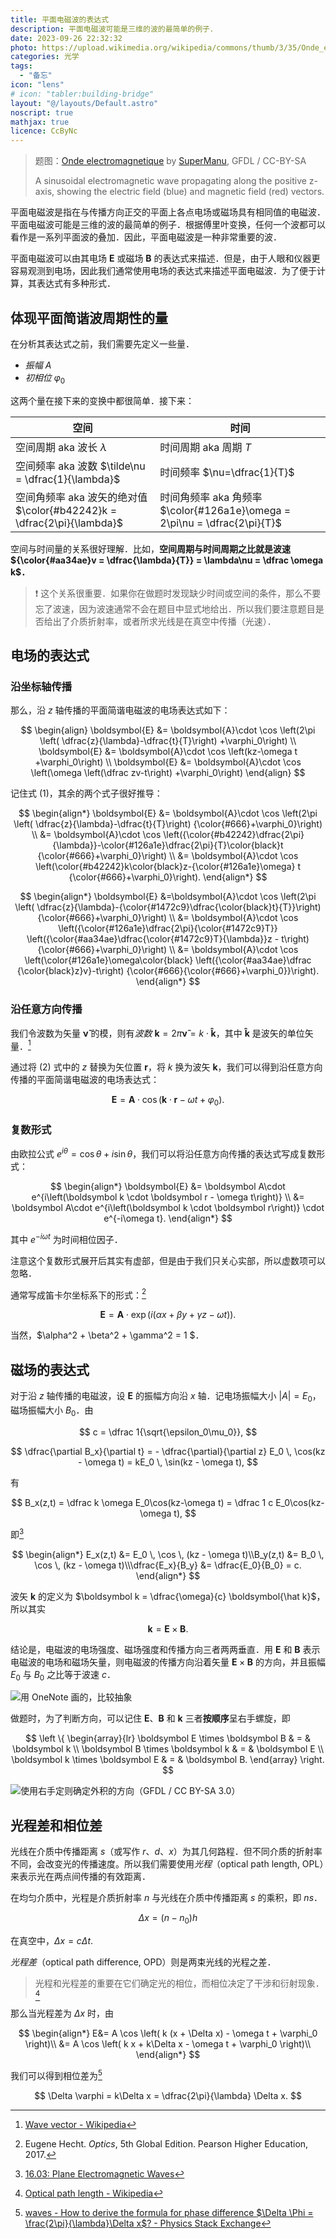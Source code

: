```yaml
---
title: 平面电磁波的表达式
description: 平面电磁波可能是三维的波的最简单的例子．
date: 2023-09-26 22:32:32
photo: https://upload.wikimedia.org/wikipedia/commons/thumb/3/35/Onde_electromagnetique.svg/2560px-Onde_electromagnetique.svg.png
categories: 光学
tags:
  - "备忘"
icon: "lens"
# icon: "tabler:building-bridge"
layout: "@/layouts/Default.astro"
noscript: true
mathjax: true
licence: CcByNc
---
```


> 题图：[Onde electromagnetique](https://commons.wikimedia.org/wiki/File:Onde_electromagnetique.svg) by [SuperManu](https://commons.wikimedia.org/wiki/User:Emmanuel.boutet), GFDL / CC-BY-SA
>
> A sinusoidal electromagnetic wave propagating along the positive z-axis, showing the electric field (blue) and magnetic field (red) vectors.

平面电磁波是指在与传播方向正交的平面上各点电场或磁场具有相同值的电磁波．平面电磁波可能是三维的波的最简单的例子．根据傅里叶变换，任何一个波都可以看作是一系列平面波的叠加．因此，平面电磁波是一种非常重要的波．

平面电磁波可以由其电场 $\boldsymbol E$ 或磁场 $\boldsymbol B$ 的表达式来描述．但是，由于人眼和仪器更容易观测到电场，因此我们通常使用电场的表达式来描述平面电磁波．为了便于计算，其表达式有多种形式．

## 体现平面简谐波周期性的量

在分析其表达式之前，我们需要先定义一些量．

- <dfn>振幅</dfn> $A$
- <dfn>初相位</dfn> $\varphi_0$

这两个量在接下来的变换中都很简单．接下来：

| 空间                                                                          | 时间                                                                               |
| ----------------------------------------------------------------------------- | ---------------------------------------------------------------------------------- |
| 空间周期 aka 波长 $\lambda$                                                   | 时间周期 aka 周期 $T$                                                              |
| 空间频率 aka 波数 $\tilde\nu = \dfrac{1}{\lambda}$                            | 时间频率 $\nu=\dfrac{1}{T}$                                                        |
| 空间角频率 aka 波矢的绝对值 <br /> $\color{#b42242}k = \dfrac{2\pi}{\lambda}$ | 时间角频率 aka 角频率<br /> $\color{#126a1e}\omega = 2\pi\nu = \dfrac{2\pi}{T}$ |

空间与时间量的关系很好理解．比如，**空间周期与时间周期之比就是波速 ${\color{#aa34ae}v = \dfrac{\lambda}{T}} = \lambda\nu = \dfrac \omega k$．**

> ❗ 这个关系很重要．如果你在做题时发现缺少时间或空间的条件，那么不要忘了波速，因为波速通常不会在题目中显式地给出．所以我们要注意题目是否给出了介质折射率，或者所求光线是在真空中传播（光速）．

## 电场的表达式

### 沿坐标轴传播

那么，沿 $z$ 轴传播的平面简谐电磁波的电场表达式如下：

$$
\begin{align}
  \boldsymbol{E} &= \boldsymbol{A}\cdot \cos \left(2\pi \left( \dfrac{z}{\lambda}-\dfrac{t}{T}\right) +\varphi_0\right) \\
  \boldsymbol{E} &= \boldsymbol{A}\cdot \cos \left(kz-\omega t +\varphi_0\right) \\
  \boldsymbol{E} &= \boldsymbol{A}\cdot \cos \left(\omega \left(\dfrac zv-t\right) +\varphi_0\right)
\end{align}
$$

记住式 $(1)$，其余的两个式子很好推导：

$$
\begin{align*}
\boldsymbol{E} &= \boldsymbol{A}\cdot \cos \left(2\pi \left( \dfrac{z}{\lambda}-\dfrac{t}{T}\right) {\color{#666}+\varphi_0}\right) \\
&= \boldsymbol{A}\cdot \cos \left({\color{#b42242}\dfrac{2\pi}{\lambda}}-\color{#126a1e}\dfrac{2\pi}{T}\color{black}t {\color{#666}+\varphi_0}\right) \\
&= \boldsymbol{A}\cdot \cos \left(\color{#b42242}k\color{black}z-{\color{#126a1e}\omega} t {\color{#666}+\varphi_0}\right).
\end{align*}
$$

$$
\begin{align*}
\boldsymbol{E} &=\boldsymbol{A}\cdot \cos \left(2\pi \left( \dfrac{z}{\lambda}-{\color{#1472c9}\dfrac{\color{black}t}{T}}\right) {\color{#666}+\varphi_0}\right) \\
&= \boldsymbol{A}\cdot \cos \left({\color{#126a1e}\dfrac{2\pi}{\color{#1472c9}T}} \left({\color{#aa34ae}\dfrac{\color{#1472c9}T}{\lambda}}z - t\right) {\color{#666}+\varphi_0}\right) \\
&= \boldsymbol{A}\cdot \cos \left(\color{#126a1e}\omega\color{black} \left({\color{#aa34ae}\dfrac {\color{black}z}v}-t\right) {\color{#666}{\color{#666}+\varphi_0}}\right).
\end{align*}
$$

### 沿任意方向传播

我们令波数为矢量 $\boldsymbol{\tilde \nu}$ 的模，则有<dfn>波数</dfn> $\boldsymbol k = 2\pi\boldsymbol{\tilde \nu} = k \cdot \boldsymbol{\hat k}$，其中 $\boldsymbol{\hat k}$ 是波矢的单位矢量．[^k-vector]

[^k-vector]: [Wave vector - Wikipedia](https://en.wikipedia.org/wiki/Wave_vector)

通过将 $(2)$ 式中的 $z$ 替换为矢位置 $\boldsymbol r$，将 $k$ 换为波矢 $\boldsymbol k$，我们可以得到沿任意方向传播的平面简谐电磁波的电场表达式：

$$
\boldsymbol E =
\boldsymbol{A}\cdot \cos \left(\boldsymbol k \cdot \boldsymbol r - \omega t +\varphi_0\right).
$$

### 复数形式

由欧拉公式 $e^{i\theta} = \cos \theta + i\sin \theta$，我们可以将沿任意方向传播的表达式写成复数形式：

$$
\begin{align*}
\boldsymbol{E} &= \boldsymbol A\cdot e^{i\left(\boldsymbol k \cdot \boldsymbol r - \omega t\right)} \\
               &= \boldsymbol A\cdot e^{i\left(\boldsymbol k \cdot \boldsymbol r\right)} \cdot e^{-i\omega t}.
\end{align*}
$$

其中 $e^{-i\omega t}$ 为时间相位因子．

注意这个复数形式展开后其实有虚部，但是由于我们只关心实部，所以虚数项可以忽略．

通常写成笛卡尔坐标系下的形式：[^hecht]

[^hecht]: Eugene Hecht. <i lang="en">Optics</i>, 5th Global Edition. Pearson Higher Education, 2017.

$$
\boldsymbol E = \boldsymbol A\cdot \exp
\left(i(\alpha x + \beta y + \gamma z - \omega t)\right).
$$

当然，$\alpha^2 + \beta^2 + \gamma^2 = 1 $．

## 磁场的表达式

对于沿 $z$ 轴传播的电磁波，设 $\boldsymbol E$ 的振幅方向沿 $x$ 轴．记电场振幅大小 $|A| = E_0$，磁场振幅大小 $B_0$．由

$$ c = \dfrac 1{\sqrt{\epsilon_0\mu_0}}, $$

$$
\dfrac{\partial B_x}{\partial t}
= - \dfrac{\partial}{\partial z} E_0 \, \cos(kz - \omega t)
= kE_0 \, \sin(kz - \omega t),
$$

有

$$
B_x(z,t) = \dfrac k \omega E_0\cos(kz-\omega t)
         = \dfrac 1     c  E_0\cos(kz-\omega t),
$$

即[^tb]

[^tb]: [16.03: Plane Electromagnetic Waves](https://phys.libretexts.org/Bookshelves/University_Physics/Book%3A_University_Physics_(OpenStax)/Book%3A_University_Physics_II_-_Thermodynamics_Electricity_and_Magnetism_(OpenStax)/16%3A_Electromagnetic_Waves/16.03%3A_Plane_Electromagnetic_Waves#mjx-eqn-16.18)


$$
\begin{align*}
E_x(z,t) &= E_0 \, \cos \, (kz - \omega t)\\B_y(z,t) &= B_0 \, \cos \, (kz - \omega t)\\\dfrac{E_x}{B_y} &= \dfrac{E_0}{B_0} = c.
\end{align*}
$$

波矢 $\boldsymbol k$ 的定义为 $\boldsymbol k = \dfrac{\omega}{c} \boldsymbol{\hat k}$，所以其实

$$\boldsymbol k = \boldsymbol E \times \boldsymbol B.$$

结论是，电磁波的电场强度、磁场强度和传播方向三者两两垂直．用 $\boldsymbol{E}$ 和 $\boldsymbol{B}$ 表示电磁波的电场和磁场矢量，则电磁波的传播方向沿着矢量 $\boldsymbol{E} \times \boldsymbol{B}$ 的方向，并且振幅 $E_0$ 与 $B_0$ 之比等于波速 $c$．

![用 OneNote 画的，比较抽象](/optics/kbe.svg)

做题时，为了判断方向，可以记住 $\boldsymbol E$、$\boldsymbol B$ 和 $\boldsymbol k$ 三者**按顺序**呈右手螺旋，即

$$
\left \{
  \begin{array}{lr}
  \boldsymbol E \times \boldsymbol B & = & \boldsymbol k \\
  \boldsymbol B \times \boldsymbol k & = & \boldsymbol E \\
  \boldsymbol k \times \boldsymbol E & = & \boldsymbol B.
\end{array}
\right.
$$

![使用右手定则确定外积的方向（<a href="https://en.m.wikipedia.org/wiki/File:Right_hand_rule_cross_product.svg">GFDL / CC BY-SA 3.0</a>）](https://upload.wikimedia.org/wikipedia/commons/d/d2/Right_hand_rule_cross_product.svg)

## 光程差和相位差

光线在介质中传播距离 $s$（或写作 $r$、$d$、$x$）为其几何路程．但不同介质的折射率不同，会改变光的传播速度。所以我们需要使用<dfn>光程</dfn>（optical path length, OPL）来表示光在两点间传播的有效距离．

在均匀介质中，光程是介质折射率 $n$ 与光线在介质中传播距离 $s$ 的乘积，即 $ns$．

$$ Δx=(n−n_0)h $$

在真空中，$Δx = cΔt.$

<dfn>光程差</dfn>（optical path difference, OPD）则是两束光线的光程之差．

> 光程和光程差的重要在它们确定光的相位，而相位决定了干涉和衍射现象． [^wp-opl]

[^wp-opl]: [Optical path length - Wikipedia](https://en.wikipedia.org/wiki/Optical_path_length)

那么当光程差为 $Δx$ 时，由

$$
\begin{align*}
E&= A \cos \left( k (x +  \Delta x) - \omega t + \varphi_0 \right)\\
 &= A \cos \left( k  x + k\Delta x  - \omega t + \varphi_0 \right)\\
\end{align*}
$$

我们可以得到相位差为[^stackexchange]

[^stackexchange]: [waves - How to derive the formula for phase difference $\Delta \Phi = \frac{2\pi}{\lambda}\Delta x$? - Physics Stack Exchange](https://physics.stackexchange.com/questions/200754/how-to-derive-the-formula-for-phase-difference-delta-phi-frac2-pi-lambd)

$$ \Delta \varphi = k\Delta x = \dfrac{2\pi}{\lambda} \Delta x. $$
